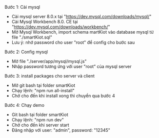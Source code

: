 Bước 1: Cài mysql
- Cài mysql server 8.0.x tại "https://dev.mysql.com/downloads/mysql/"
- Cài Mysql Workbench 8.0. CE tại "https://dev.mysql.com/downloads/workbench/"
- Mở Mysql Workbench, import schema martKiot vào database mysql từ file "./smartKiot.sql"
- Lưu ý: nhớ password cho user "root" để config cho bước sau

Bước 2: Config mysql
- Mở file "./server/app/mysql/mysql.js"
- Nhập password tương ứng với user "root" của mysql server

Bước 3: install packages cho server và client
- Mở git bash tại folder smartKiot
- Chạy lệnh: "npm run all-install"
- Chờ cho đến khi install xong thì chuyển qua bước 4

Bước 4: Chạy demo
- Git bash tại folder smartKiot
- Chạy lệnh: "npm run dev"
- Chờ cho đến khi server start
- Đăng nhập với user: "admin", password: "12345"